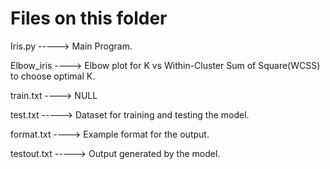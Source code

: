# Files on this folder

Iris.py -----> Main Program.

Elbow_iris ----> Elbow plot for K vs Within-Cluster Sum of Square(WCSS) to choose optimal K.

train.txt ----> NULL

test.txt -----> Dataset for training and testing the model.

format.txt ----> Example format for the output.

testout.txt -----> Output generated by the model.
